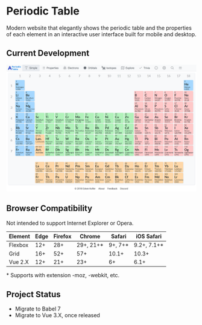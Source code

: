 # Periodic Table
Modern website that elegantly shows the periodic table and the properties of each element in an interactive user interface built for mobile and desktop.

## Current Development
![Periodic Table Image](https://github.com/EanKeen/periodic-table/blob/master/periodic-table.png)

## Browser Compatibility
Not intended to support Internet Explorer or Opera.

Element   | Edge    | Firefox | Chrome    | Safari   | iOS Safari
----      | ----    | ------- | -------   | ------   | -----------
Flexbox   | 12+     | 28+     | 29+, 21+* | 9+, 7+*  | 9.2+, 7.1+*
Grid      | 16+     | 52+     | 57+       | 10.1+    | 10.3+
Vue 2.X   | 12+     | 21+     | 23+       | 6+       | 6.1+

\* Supports with extension -moz, -webkit, etc.</br>

## Project Status
- Migrate to Babel 7
- Migrate to Vue 3.X, once released

